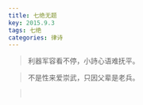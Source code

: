 ```yaml
---
title: 七绝无题
key: 2015.9.3
tags: 七绝
categories: 律诗
---
```


<blockquote class="blockquote-center">利器军容看不停，小詩心语难抚平。
</blockquote>
<blockquote class="blockquote-center">不是性来爱崇武，只因父辈是老兵。
</blockquote>
<blockquote class="blockquote-center"></br>
</blockquote>
